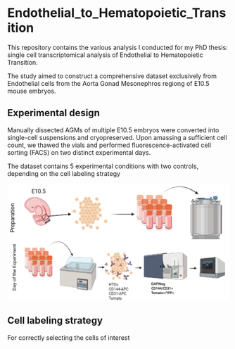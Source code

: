 # Endothelial_to_Hematopoietic_Transition
This repository contains the various analysis I conducted for my PhD thesis: single cell transcriptomical analysis of Endothelial to Hematopoietic Transition.

The study aimed to construct a comprehensive dataset exclusively from Endothelial cells from the Aorta Gonad Mesonephros regiong of E10.5 mouse embryos.

## Experimental design



Manually dissected AGMs of multiple E10.5 embryos were converted into single-cell suspensions and cryopreserved. Upon amassing a sufficient cell count, we thawed the vials and performed fluorescence-activated cell sorting (FACS) on two distinct experimental days.

The dataset contains 5 experimental conditions with two controls, depending on the cell labeling strategy

![Experimental design](/images/EHT_Experimental_design.png)

## Cell labeling strategy

For correctly selecting the cells of interest
